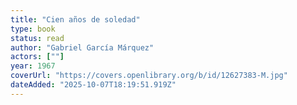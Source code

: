 ```yaml
---
title: "Cien años de soledad"
type: book
status: read
author: "Gabriel García Márquez"
actors: [""]
year: 1967
coverUrl: "https://covers.openlibrary.org/b/id/12627383-M.jpg"
dateAdded: "2025-10-07T18:19:51.919Z"
---
```


